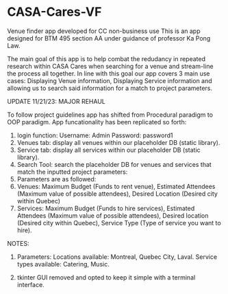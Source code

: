 # CASA-Cares-VF
Venue finder app developed for CC non-business use
This is an app designed for BTM 495 section AA under guidance of professor Ka Pong Law.

The main goal of this app is to help combat the redudancy in repeated research within CASA Cares when searching for a venue and stream-line the process all together. 
In line with this goal our app covers 3 main use cases: Displaying Venue information, Displaying Service information and allowing us to search said information for a match to project parameters.

UPDATE 11/21/23: MAJOR REHAUL

To follow project guidelines app has shifted from Procedural paradigm to OOP paradigm. App funcationality has been replicated so forth:

1. login function: Username: Admin   Password: password1
2. Venues tab: display all venues within our placeholder DB (static library). 
3. Service tab: display all services within our placeholder DB (static library).
4. Search Tool: search the placeholder DB for venues and services that match the inputted project parameters:
5.   Parameters are as followed:
6.   Venues: Maximum Budget (Funds to rent venue), Estimated Attendees (Maximum value of possible attendees), Desired Location (Desired city within Quebec)
7.   Services: Maximum Budget (Funds to hire services), Estimated Attendees (Maximum value of possible attendees), Desired location (Desired city within Quebec), Service Type (Type of service you want to hire).

NOTES: 
1. Parameters: Locations available: Montreal, Quebec City, Laval.
                Service types available: Catering, Music.

2. tkinter GUI removed and opted to keep it simple with a terminal interface. 
